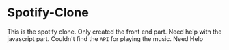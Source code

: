 # Spotify-Clone
This is the spotify clone. Only created the front end part. Need help with the javascript part. Couldn't find the `API` for playing the music. Need Help
